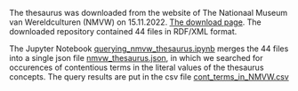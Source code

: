 The thesaurus was downloaded from the website of The Nationaal Museum van Wereldculturen (NMVW) on 15.11.2022.
[The download page](https://collectie.wereldculturen.nl/thesaurus).
The downloaded repository contained 44 files in RDF/XML format.

The Jupyter Notebook [querying_nmvw_thesaurus.ipynb](https://github.com/cultural-ai/wordsmatter/blob/main/NMVW/querying_nmvw_thesaurus.ipynb) merges the 44 files into a single json file [nmvw_thesaurus.json](https://github.com/cultural-ai/wordsmatter/blob/main/NMVW/nmvw_thesaurus.json.zip), in which we searched for occurences of contentious terms in the literal values of the thesaurus concepts.
The query results are put in the csv file [cont_terms_in_NMVW.csv](https://github.com/cultural-ai/wordsmatter/blob/main/NMVW/cont_terms_in_NMVW.csv)

